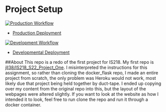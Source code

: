 # Project Setup

[![Production Workflow](https://github.com/jll38/IS218_Project_One_Redo/actions/workflows/prod.yml/badge.svg)](https://github.com/jll38/IS218_Project_One_Redo/actions/workflows/prod.yml)

* [Production Deployment](https://project-one-jll38.herokuapp.com/)


[![Development Workflow](https://github.com/jll38/IS218_Project_One_Redo/actions/workflows/dev.yml/badge.svg)](https://github.com/jll38/IS218_Project_One_Redo/actions/workflows/dev.yml)

* [Developmental Deployment](https://project-one-jll38-dev.herokuapp.com/)

##About
This repo is a redo of the first project for IS218. 
My first repo is [jll38/IS218_S22_Project_One](https://github.com/jll38/IS218_S22_Project_One).
I misinterpreted the instructions for this assignment,
so rather than cloning the docker_flask repo, I made an
entire project from scratch, the only problem was Heroku would
not work, most likely due that project being held together by
duct-tape. I ended up copying over my content from the original
repo into this, but the layout of the webpages were altered slightly.
If you want to look at the website as how I intended it to look,
feel free to run clone the repo and run it through a docker
container.